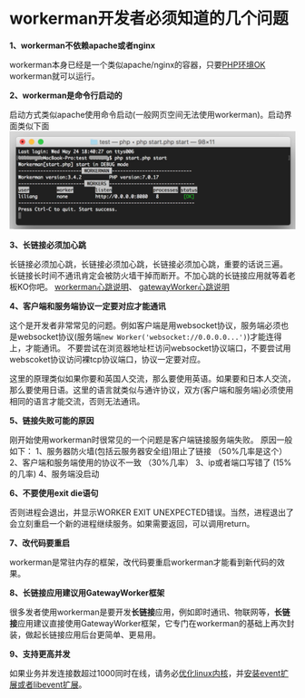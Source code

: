 # workerman开发者必须知道的几个问题
**1、workerman不依赖apache或者nginx**

workerman本身已经是一个类似apache/nginx的容器，只要[PHP环境OK](315116) workerman就可以运行。

**2、workerman是命令行启动的**

启动方式类似apache使用命令启动(一般网页空间无法使用workerman)。启动界面类似下面
![](image/screenshot_1495622774534.png)

**3、长链接必须加心跳**

长链接必须加心跳，长链接必须加心跳，长链接必须加心跳，重要的话说三遍。 
长链接长时间不通讯肯定会被防火墙干掉而断开。不加心跳的长链接应用就等着老板KO你吧。
[workerman心跳说明](315282)、 [gatewayWorker心跳说明](326139)

**4、客户端和服务端协议一定要对应才能通讯**

这个是开发者非常常见的问题。例如客户端是用websocket协议，服务端必须也是websocket协议(服务端```new Worker('websocket://0.0.0.0...')```)才能连得上，才能通讯。 
不要尝试在浏览器地址栏访问websocket协议端口，不要尝试用webscoket协议访问裸tcp协议端口，协议一定要对应。

这里的原理类似如果你要和英国人交流，那么要使用英语。如果要和日本人交流，那么要使用日语。这里的语言就类似与通许协议，双方(客户端和服务端)必须使用相同的语言才能交流，否则无法通讯。 

**5、链接失败可能的原因**

刚开始使用workerman时很常见的一个问题是客户端链接服务端失败。 原因一般如下： 
1、服务器防火墙(包括云服务器安全组)阻止了链接 （50%几率是这个）
2、客户端和服务端使用的协议不一致 （30%几率）
3、ip或者端口写错了 (15%的几率)
4、服务端没启动 


**6、不要使用exit die语句**

否则进程会退出，并显示WORKER EXIT UNEXPECTED错误。当然，进程退出了会立刻重启一个新的进程继续服务。如果需要返回，可以调用return。

**7、改代码要重启**

workerman是常驻内存的框架，改代码要重启workerman才能看到新代码的效果。

**8、长链接应用建议用GatewayWorker框架**

很多发者使用workerman是要开发**长链接**应用，例如即时通讯、物联网等，**长链接**应用建议直接使用GatewayWorker框架，它专门在workerman的基础上再次封装，做起长链接应用后台更简单、更易用。

**9、支持更高并发**

如果业务并发连接数超过1000同时在线，请务必[优化linux内核](315302)，并[安装event扩展或者libevent扩展](315116)。





